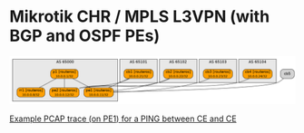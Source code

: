 # Mikrotik CHR / MPLS L3VPN (with BGP and OSPF PEs)

![topology](topology.png)

[Example PCAP trace (on PE1) for a PING between CE and CE](pe1-to-p.pcap)

